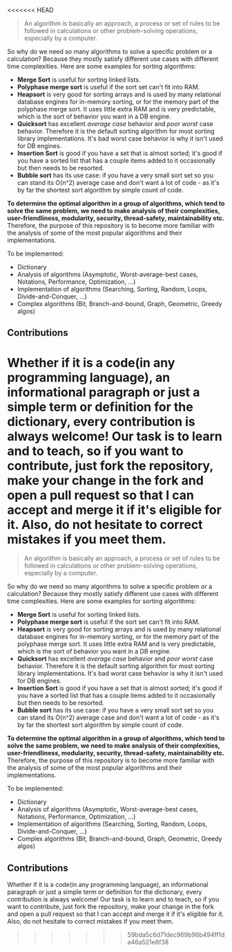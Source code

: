 <<<<<<< HEAD
> An algorithm is basically an approach, a process or set of rules to be followed in calculations or other problem-solving operations, especially by a computer.

So why do we need so many algorithms to solve a specific problem or a calculation? Because they mostly satisfy different use cases with different time complexities. Here are some examples for sorting algorithms:
- **Merge Sort** is useful for sorting linked lists.
- **Polyphase merge sort** is useful if the sort set can't fit into RAM.
- **Heapsort** is very good for sorting arrays and is used by many relational database engines for in-memory sorting, or for the memory part of the polyphase merge sort. It uses little extra RAM and is very predictable, which is the sort of behavior you want in a DB engine.
- **Quicksort** has excellent _average case_ behavior and _poor worst_ case behavior. Therefore it is the default sorting algorithm for most sorting library implementations. It's bad worst case behavior is why it isn't used for DB engines.
- **Insertion Sort** is good if you have a set that is almost sorted; it's good if you have a sorted list that has a couple items added to it occasionally but then needs to be resorted.
- **Bubble sort** has its use case: if you have a very small sort set so you can stand its O(n^2) average case and don't want a lot of code - as it's by far the shortest sort algorithm by simple count of code.

**To determine the optimal algorithm in a group of algorithms, which tend to solve the same problem, we need to make analysis of their complexities, user-friendliness, modularity, security, thread-safety, maintainability etc.** Therefore, the purpose of this repository is to become more familiar with the analysis of some of the most popular algorithms and their implementations.


To be implemented:
- Dictionary
- Analysis of algorithms (Asymptotic, Worst-average-best cases, Notations, Performance, Optimization, ...)
- Implementation of algorithms (Searching, Sorting, Random, Loops, Divide-and-Conquer, ...)
- Complex algorithms (Bit, Branch-and-bound, Graph, Geometric, Greedy algos)


Contributions
--------------
Whether if it is a code(in any programming language), an informational paragraph or just a simple term or definition for the dictionary, every contribution is always welcome! Our task is to learn and to teach, so if you want to contribute, just fork the repository, make your change in the fork and open a pull request so that I can accept and merge it if it's eligible for it. Also, do not hesitate to correct mistakes if you meet them.
=======
> An algorithm is basically an approach, a process or set of rules to be followed in calculations or other problem-solving operations, especially by a computer.

So why do we need so many algorithms to solve a specific problem or a calculation? Because they mostly satisfy different use cases with different time complexities. Here are some examples for sorting algorithms:
- **Merge Sort** is useful for sorting linked lists.
- **Polyphase merge sort** is useful if the sort set can't fit into RAM.
- **Heapsort** is very good for sorting arrays and is used by many relational database engines for in-memory sorting, or for the memory part of the polyphase merge sort. It uses little extra RAM and is very predictable, which is the sort of behavior you want in a DB engine.
- **Quicksort** has excellent _average case_ behavior and _poor worst_ case behavior. Therefore it is the default sorting algorithm for most sorting library implementations. It's bad worst case behavior is why it isn't used for DB engines.
- **Insertion Sort** is good if you have a set that is almost sorted; it's good if you have a sorted list that has a couple items added to it occasionally but then needs to be resorted.
- **Bubble sort** has its use case: if you have a very small sort set so you can stand its O(n^2) average case and don't want a lot of code - as it's by far the shortest sort algorithm by simple count of code.

**To determine the optimal algorithm in a group of algorithms, which tend to solve the same problem, we need to make analysis of their complexities, user-friendliness, modularity, security, thread-safety, maintainability etc.** Therefore, the purpose of this repository is to become more familiar with the analysis of some of the most popular algorithms and their implementations.


To be implemented:
- Dictionary
- Analysis of algorithms (Asymptotic, Worst-average-best cases, Notations, Performance, Optimization, ...)
- Implementation of algorithms (Searching, Sorting, Random, Loops, Divide-and-Conquer, ...)
- Complex algorithms (Bit, Branch-and-bound, Graph, Geometric, Greedy algos)


Contributions
--------------
Whether if it is a code(in any programming language), an informational paragraph or just a simple term or definition for the dictionary, every contribution is always welcome! Our task is to learn and to teach, so if you want to contribute, just fork the repository, make your change in the fork and open a pull request so that I can accept and merge it if it's eligible for it. Also, do not hesitate to correct mistakes if you meet them.
>>>>>>> 59bda5c6d71dec969b96b494ff1da46a521e8f38
